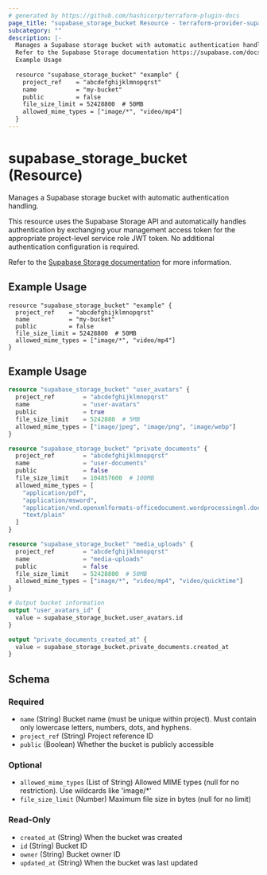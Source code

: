 ```yaml
---
# generated by https://github.com/hashicorp/terraform-plugin-docs
page_title: "supabase_storage_bucket Resource - terraform-provider-supabase"
subcategory: ""
description: |-
  Manages a Supabase storage bucket with automatic authentication handling.
  Refer to the Supabase Storage documentation https://supabase.com/docs/guides/storage for more information.
  Example Usage
  
  resource "supabase_storage_bucket" "example" {
    project_ref    = "abcdefghijklmnopqrst"
    name           = "my-bucket"
    public         = false
    file_size_limit = 52428800  # 50MB
    allowed_mime_types = ["image/*", "video/mp4"]
  }
---
```


# supabase_storage_bucket (Resource)

Manages a Supabase storage bucket with automatic authentication handling.

This resource uses the Supabase Storage API and automatically handles authentication by exchanging your management access token for the appropriate project-level service role JWT token. No additional authentication configuration is required.

Refer to the [Supabase Storage documentation](https://supabase.com/docs/guides/storage) for more information.

## Example Usage

~~~hcl
resource "supabase_storage_bucket" "example" {
  project_ref    = "abcdefghijklmnopqrst"
  name           = "my-bucket"
  public         = false
  file_size_limit = 52428800  # 50MB
  allowed_mime_types = ["image/*", "video/mp4"]
}
~~~

## Example Usage

```terraform
resource "supabase_storage_bucket" "user_avatars" {
  project_ref        = "abcdefghijklmnopqrst"
  name               = "user-avatars"
  public             = true
  file_size_limit    = 5242880  # 5MB
  allowed_mime_types = ["image/jpeg", "image/png", "image/webp"]
}

resource "supabase_storage_bucket" "private_documents" {
  project_ref        = "abcdefghijklmnopqrst"
  name               = "user-documents"
  public             = false
  file_size_limit    = 104857600  # 100MB
  allowed_mime_types = [
    "application/pdf",
    "application/msword",
    "application/vnd.openxmlformats-officedocument.wordprocessingml.document",
    "text/plain"
  ]
}

resource "supabase_storage_bucket" "media_uploads" {
  project_ref        = "abcdefghijklmnopqrst"
  name               = "media-uploads"
  public             = false
  file_size_limit    = 52428800  # 50MB
  allowed_mime_types = ["image/*", "video/mp4", "video/quicktime"]
}

# Output bucket information
output "user_avatars_id" {
  value = supabase_storage_bucket.user_avatars.id
}

output "private_documents_created_at" {
  value = supabase_storage_bucket.private_documents.created_at
}
```

<!-- schema generated by tfplugindocs -->
## Schema

### Required

- `name` (String) Bucket name (must be unique within project). Must contain only lowercase letters, numbers, dots, and hyphens.
- `project_ref` (String) Project reference ID
- `public` (Boolean) Whether the bucket is publicly accessible

### Optional

- `allowed_mime_types` (List of String) Allowed MIME types (null for no restriction). Use wildcards like 'image/*'
- `file_size_limit` (Number) Maximum file size in bytes (null for no limit)

### Read-Only

- `created_at` (String) When the bucket was created
- `id` (String) Bucket ID
- `owner` (String) Bucket owner ID
- `updated_at` (String) When the bucket was last updated
